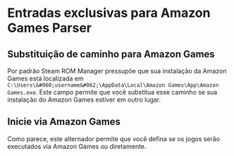 # Entradas exclusivas para Amazon Games Parser

## Substituição de caminho para Amazon Games
Por padrão Steam ROM Manager pressupõe que sua instalação da Amazon Games está localizada em `C:\Users\&#060;username&#062;\AppData\Local\Amazon Games\App\Amazon Games.exe`. Este campo permite que você substitua esse caminho se sua instalação do Amazon Games estiver em outro lugar.

## Inicie via Amazon Games

Como parece, este alternador permite que você defina se os jogos serão executados via Amazon Games ou diretamente.

